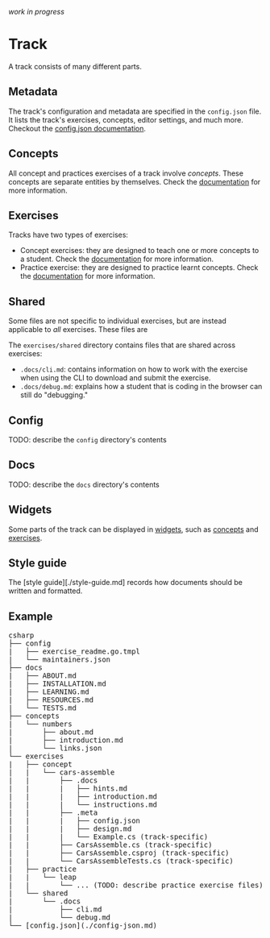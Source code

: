 _work in progress_

# Track

A track consists of many different parts.

## Metadata

The track's configuration and metadata are specified in the `config.json` file. It lists the track's exercises, concepts, editor settings, and much more. Checkout the [config.json documentation](./config-json.md).

## Concepts

All concept and practices exercises of a track involve _concepts_. These concepts are separate entities by themselves. Check the [documentation](./concepts.md) for more information.

## Exercises

Tracks have two types of exercises:

- Concept exercises: they are designed to teach one or more concepts to a student. Check the [documentation](./concept-exercises.md) for more information.
- Practice exercise: they are designed to practice learnt concepts. Check the [documentation](./practice-exercises.md) for more information.

## Shared

Some files are not specific to individual exercises, but are instead applicable to _all_ exercises. These files are

The `exercises/shared` directory contains files that are shared across exercises:

- `.docs/cli.md`: contains information on how to work with the exercise when using the CLI to download and submit the exercise.
- `.docs/debug.md`: explains how a student that is coding in the browser can still do "debugging."

## Config

TODO: describe the `config` directory's contents

## Docs

TODO: describe the `docs` directory's contents

## Widgets

Some parts of the track can be displayed in [widgets](./widgets.md), such as [concepts](./widgets.md#conceptwidget) and [exercises](./widgets.md#exercisewidget).

## Style guide

The [style guide][./style-guide.md] records how documents should be written and formatted.

## Example

<pre>
csharp
├── config
|   ├── exercise_readme.go.tmpl
|   └── maintainers.json
├── docs
|   ├── ABOUT.md
|   ├── INSTALLATION.md
|   ├── LEARNING.md
|   ├── RESOURCES.md
|   └── TESTS.md
├── concepts
|   └── numbers
|       ├── about.md
|       ├── introduction.md
|       └── links.json
└── exercises
|   ├── concept
|   |   └── cars-assemble
|   |       ├── .docs
|   |       |   ├── hints.md
|   |       |   ├── introduction.md
|   |       |   └── instructions.md
|   |       ├── .meta
|   |       |   ├── config.json
|   |       |   ├── design.md
|   |       |   └── Example.cs (track-specific)
|   |       ├── CarsAssemble.cs (track-specific)
|   |       ├── CarsAssemble.csproj (track-specific)
|   |       └── CarsAssembleTests.cs (track-specific)
|   ├── practice
|   |   └── leap
|   |       └── ... (TODO: describe practice exercise files)
|   └── shared
|       └── .docs
|           ├── cli.md
|           └── debug.md
└── [config.json](./config-json.md)
</pre>
